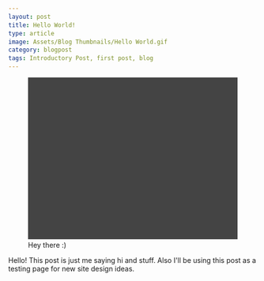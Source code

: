 ```yaml
---
layout: post
title: Hello World!
type: article
image: Assets/Blog Thumbnails/Hello World.gif
category: blogpost
tags: Introductory Post, first post, blog
---
```


<figure>
	<img alt="Hello World.gif" src="/Assets/Blog Thumbnails/Hello World.gif"/>
	<figcaption>Hey there :)</figcaption>
</figure>

Hello! This post is just me saying hi and stuff. Also I'll be using this post as a testing page for new site design ideas.